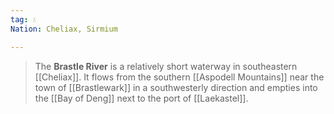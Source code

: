 ```yaml
---
tag: 💧
Nation: Cheliax, Sirmium

---
```

> The **Brastle River** is a relatively short waterway in southeastern [[Cheliax]]. It flows from the southern [[Aspodell Mountains]] near the town of [[Brastlewark]] in a southwesterly direction and empties into the [[Bay of Deng]] next to the port of [[Laekastel]].








